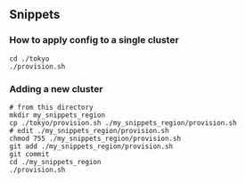 ## Snippets

### How to apply config to a single cluster

```
cd ./tokyo
./provision.sh
```

### Adding a new cluster

```
# from this directory
mkdir my_snippets_region
cp ./tokyo/provision.sh ./my_snippets_region/provision.sh
# edit ./my_snippets_region/provision.sh
chmod 755 ./my_snippets_region/provision.sh 
git add ./my_snippets_region/provision.sh 
git commit
cd ./my_snippets_region
./provision.sh
```
